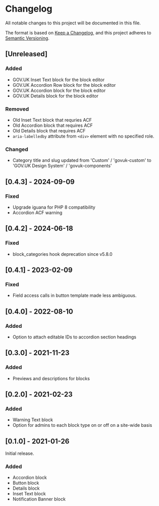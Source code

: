 # Changelog
All notable changes to this project will be documented in this file.

The format is based on [Keep a Changelog](https://keepachangelog.com/en/1.0.0/),
and this project adheres to [Semantic Versioning](https://semver.org/spec/v2.0.0.html).

## [Unreleased]

### Added

- GOV.UK Inset Text block for the block editor
- GOV.UK Accordion Row block for the block editor
- GOV.UK Accordion block for the block editor
- GOV.UK Details block for the block editor

### Removed

- Old Inset Text block that requries ACF
- Old Accordion block that requires ACF
- Old Details block that requires ACF
- `aria-labelledby` attribute from `<div>` element with no specified role.

### Changed

- Category title and slug updated from 'Custom' / 'govuk-custom' to 'GOV.UK Design System' / 'govuk-components'

## [0.4.3] - 2024-09-09

### Fixed
- Upgrade iguana for PHP 8 compatibility
- Accordion ACF warning

## [0.4.2] - 2024-06-18

### Fixed
- block_categories hook deprecation since v5.8.0

## [0.4.1] - 2023-02-09

### Fixed
- Field access calls in button template made less ambiguous.

## [0.4.0] - 2022-08-10

### Added
- Option to attach editable IDs to accordion section headings

## [0.3.0] - 2021-11-23

### Added
- Previews and descriptions for blocks

## [0.2.0] - 2021-02-23

### Added
- Warning Text block
- Option for admins to each block type on or off on a site-wide basis

## [0.1.0] - 2021-01-26

Initial release.

### Added
- Accordion block
- Button block
- Details block
- Inset Text block
- Notification Banner block
